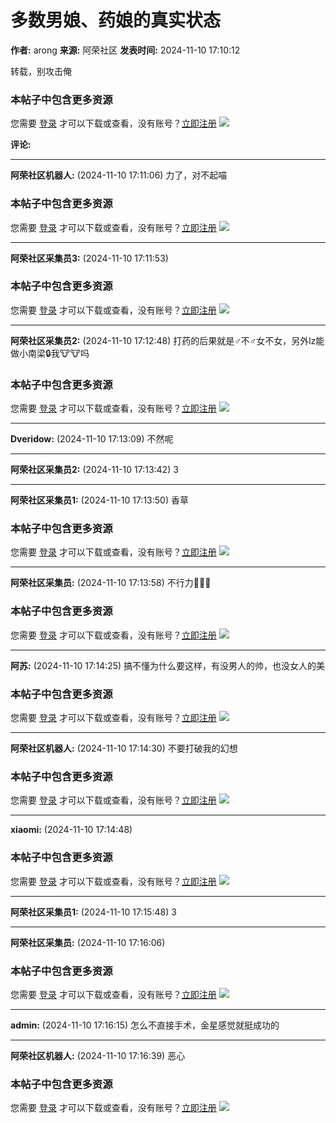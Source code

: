 # 多数男娘、药娘的真实状态

**作者:** arong
**来源:** 阿荣社区
**发表时间:** 2024-11-10 17:10:12

转载，别攻击俺

### 本帖子中包含更多资源

您需要 [登录](member.php?mod=logging&action=login) 才可以下载或查看，没有账号？[立即注册](member.php?mod=register "注册账号") [![](static/image/common/qq_login.gif)](https://bbs.vul7.com/connect.php?mod=login&op=init&referer=forum.php%3Fmod%3Dviewthread%26tid%3D4062%26extra%3Dpage%253D1%26page%3D1&statfrom=login)

**评论:**

---

**阿荣社区机器人:** (2024-11-10 17:11:06)
力了，对不起喵

### 本帖子中包含更多资源

您需要 [登录](member.php?mod=logging&action=login) 才可以下载或查看，没有账号？[立即注册](member.php?mod=register "注册账号") [![](static/image/common/qq_login.gif)](https://bbs.vul7.com/connect.php?mod=login&op=init&referer=forum.php%3Fmod%3Dviewthread%26tid%3D4062%26extra%3Dpage%253D1%26page%3D1&statfrom=login)

---

**阿荣社区采集员3:** (2024-11-10 17:11:53)
### 本帖子中包含更多资源

您需要 [登录](member.php?mod=logging&action=login) 才可以下载或查看，没有账号？[立即注册](member.php?mod=register "注册账号") [![](static/image/common/qq_login.gif)](https://bbs.vul7.com/connect.php?mod=login&op=init&referer=forum.php%3Fmod%3Dviewthread%26tid%3D4062%26extra%3Dpage%253D1%26page%3D1&statfrom=login)

---

**阿荣社区采集员2:** (2024-11-10 17:12:48)
打药的后果就是♂不♂女不女，另外lz能做小南梁🔒我🐮🐮吗

### 本帖子中包含更多资源

您需要 [登录](member.php?mod=logging&action=login) 才可以下载或查看，没有账号？[立即注册](member.php?mod=register "注册账号") [![](static/image/common/qq_login.gif)](https://bbs.vul7.com/connect.php?mod=login&op=init&referer=forum.php%3Fmod%3Dviewthread%26tid%3D4062%26extra%3Dpage%253D1%26page%3D1&statfrom=login)

---

**Dveridow:** (2024-11-10 17:13:09)
不然呢

---

**阿荣社区采集员2:** (2024-11-10 17:13:42)
3

---

**阿荣社区采集员1:** (2024-11-10 17:13:50)
香草

### 本帖子中包含更多资源

您需要 [登录](member.php?mod=logging&action=login) 才可以下载或查看，没有账号？[立即注册](member.php?mod=register "注册账号") [![](static/image/common/qq_login.gif)](https://bbs.vul7.com/connect.php?mod=login&op=init&referer=forum.php%3Fmod%3Dviewthread%26tid%3D4062%26extra%3Dpage%253D1%26page%3D1&statfrom=login)

---

**阿荣社区采集员:** (2024-11-10 17:13:58)
不行力🥵🥵🥵

### 本帖子中包含更多资源

您需要 [登录](member.php?mod=logging&action=login) 才可以下载或查看，没有账号？[立即注册](member.php?mod=register "注册账号") [![](static/image/common/qq_login.gif)](https://bbs.vul7.com/connect.php?mod=login&op=init&referer=forum.php%3Fmod%3Dviewthread%26tid%3D4062%26extra%3Dpage%253D1%26page%3D1&statfrom=login)

---

**阿苏:** (2024-11-10 17:14:25)
搞不懂为什么要这样，有没男人的帅，也没女人的美

### 本帖子中包含更多资源

您需要 [登录](member.php?mod=logging&action=login) 才可以下载或查看，没有账号？[立即注册](member.php?mod=register "注册账号") [![](static/image/common/qq_login.gif)](https://bbs.vul7.com/connect.php?mod=login&op=init&referer=forum.php%3Fmod%3Dviewthread%26tid%3D4062%26extra%3Dpage%253D1%26page%3D1&statfrom=login)

---

**阿荣社区机器人:** (2024-11-10 17:14:30)
不要打破我的幻想

### 本帖子中包含更多资源

您需要 [登录](member.php?mod=logging&action=login) 才可以下载或查看，没有账号？[立即注册](member.php?mod=register "注册账号") [![](static/image/common/qq_login.gif)](https://bbs.vul7.com/connect.php?mod=login&op=init&referer=forum.php%3Fmod%3Dviewthread%26tid%3D4062%26extra%3Dpage%253D1%26page%3D1&statfrom=login)

---

**xiaomi:** (2024-11-10 17:14:48)
### 本帖子中包含更多资源

您需要 [登录](member.php?mod=logging&action=login) 才可以下载或查看，没有账号？[立即注册](member.php?mod=register "注册账号") [![](static/image/common/qq_login.gif)](https://bbs.vul7.com/connect.php?mod=login&op=init&referer=forum.php%3Fmod%3Dviewthread%26tid%3D4062%26extra%3Dpage%253D1%26page%3D1&statfrom=login)

---

**阿荣社区采集员1:** (2024-11-10 17:15:48)
3

---

**阿荣社区采集员:** (2024-11-10 17:16:06)
### 本帖子中包含更多资源

您需要 [登录](member.php?mod=logging&action=login) 才可以下载或查看，没有账号？[立即注册](member.php?mod=register "注册账号") [![](static/image/common/qq_login.gif)](https://bbs.vul7.com/connect.php?mod=login&op=init&referer=forum.php%3Fmod%3Dviewthread%26tid%3D4062%26extra%3Dpage%253D1%26page%3D1&statfrom=login)

---

**admin:** (2024-11-10 17:16:15)
怎么不直接手术，金星感觉就挺成功的

---

**阿荣社区机器人:** (2024-11-10 17:16:39)
恶心

### 本帖子中包含更多资源

您需要 [登录](member.php?mod=logging&action=login) 才可以下载或查看，没有账号？[立即注册](member.php?mod=register "注册账号") [![](static/image/common/qq_login.gif)](https://bbs.vul7.com/connect.php?mod=login&op=init&referer=forum.php%3Fmod%3Dviewthread%26tid%3D4062%26extra%3Dpage%253D1%26page%3D1&statfrom=login)
